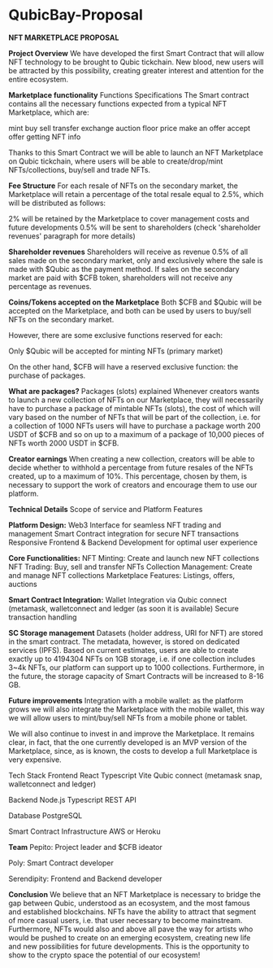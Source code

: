 # QubicBay-Proposal
**NFT MARKETPLACE PROPOSAL**

**Project Overview**
We have developed the first Smart Contract that will allow NFT technology to be brought to Qubic tickchain. New blood, new users will be attracted by this possibility, creating greater interest and attention for the entire ecosystem.

**Marketplace functionality**
Functions Specifications
The Smart contract contains all the necessary functions expected from a typical NFT Marketplace, which are: 

mint
buy
sell
transfer
exchange
auction
floor price
make an offer
accept offer
getting NFT info

Thanks to this Smart Contract we will be able to launch an NFT Marketplace on Qubic tickchain, where users will be able to create/drop/mint NFTs/collections, buy/sell and trade NFTs.

**Fee Structure**
For each resale of NFTs on the secondary market, the Marketplace will retain a percentage of the total resale equal to 2.5%, which will be distributed as follows: 

2% will be retained by the Marketplace to cover management costs and future developments
0.5% will be sent to shareholders (check 'shareholder revenues' paragraph for more details)

**Shareholder revenues**
Shareholders will receive as revenue 0.5% of all sales made on the secondary market, only and exclusively where the sale is made with $Qubic as the payment method. 
If sales on the secondary market are paid with $CFB token, shareholders will not receive any percentage as revenues.

**Coins/Tokens accepted on the Marketplace**
Both $CFB and $Qubic will be accepted on the Marketplace, and both can be used by users to buy/sell NFTs on the secondary market.

However, there are some exclusive functions reserved for each: 

Only $Qubic will be accepted for minting NFTs (primary market)

On the other hand, $CFB will have a reserved exclusive function: the purchase of packages.

**What are packages?**
Packages (slots) explained
Whenever creators wants to launch a new collection of NFTs on our Marketplace, they will necessarily have to purchase a package of mintable NFTs (slots), the cost of which will vary based on the number of NFTs that will be part of the collection, i.e. for a collection of 1000 NFTs users will have to purchase a package worth 200 USDT of $CFB and so on up to a maximum of a package of 10,000 pieces of NFTs worth 2000 USDT in $CFB. 
 

**Creator earnings**
When creating a new collection, creators will be able to decide whether to withhold a percentage from future resales of the NFTs created, up to a maximum of 10%. This percentage, chosen by them, is necessary to support the work of creators and encourage them to use our platform.

**Technical Details**
Scope of service and Platform Features

**Platform Design:**
Web3 Interface for seamless NFT trading and management
Smart Contract integration for secure NFT transactions
Responsive Frontend & Backend Development for optimal user experience

**Core Functionalities:**
NFT Minting: Create and launch new NFT collections
NFT Trading: Buy, sell and transfer NFTs
Collection Management: Create and manage NFT collections
Marketplace Features: Listings, offers, auctions

**Smart Contract Integration:**
Wallet Integration via Qubic connect (metamask, walletconnect and ledger  (as soon it is available)
Secure transaction handling
 
**SC Storage management**
Datasets (holder address, URI for NFT) are stored in the smart contract. The metadata, however, is stored on dedicated services (IPFS). Based on current estimates, users are able to create exactly up to 4194304 NFTs on 1GB storage, i.e. if one collection includes 3~4k NFTs, our platform can support up to 1000 collections. Furthermore, in the future, the storage capacity of Smart Contracts will be increased to 8-16 GB.

**Future improvements**
Integration with a mobile wallet: as the platform grows we will also integrate the Marketplace with the mobile wallet, this way we will allow users to mint/buy/sell NFTs from a mobile phone or tablet.

We will also continue to invest in and improve the Marketplace. It remains clear, in fact, that the one currently developed is an MVP version of the Marketplace, since, as is known, the costs to develop a full Marketplace is very expensive.

Tech Stack
Frontend 
React
Typescript
Vite
Qubic connect (metamask snap, walletconnect and ledger)

Backend
Node.js
Typescript
REST API

Database
PostgreSQL

Smart Contract
Infrastructure
AWS or Heroku

**Team**
Pepito: Project leader and $CFB ideator 

Poly: Smart Contract developer 

Serendipity: Frontend and Backend developer 

**Conclusion**
We believe that an NFT Marketplace is necessary to bridge the gap between Qubic, understood as an ecosystem, and the most famous and established blockchains. NFTs have the ability to attract that segment of more casual users, i.e. that user necessary to become mainstream. Furthermore, NFTs would also and above all pave the way for artists who would be pushed to create on an emerging ecosystem, creating new life and new possibilities for future developments. This is the opportunity to show to the crypto space the potential of our ecosystem!
